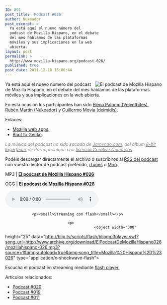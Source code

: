 ```yaml
---
ID: 891
post_title: 'Podcast #026'
author: Nukeador
post_excerpt: >
  Ya está aquí el nuevo número del
  podcast de Mozilla Hispano, en el debate
  del mes hablamos de las plataformas
  móviles y sus implicaciones en la web
  abierta.
layout: post
permalink: >
  http://www.mozilla-hispano.org/podcast-026/
published: true
post_date: 2011-12-18 15:00:44
---
```

<p><img style="float: right;" src="http://www.mozilla-hispano.org/images/podcast_small.png" alt="El podcast de Mozilla Hispano" /></p>
<p>Ya está aquí el nuevo número del podcast de Mozilla Hispano, en el debate del mes hablamos de las plataformas móviles y sus implicaciones en la web abierta.</p>
<p>En esta ocasión los participantes han sido <a href="http://twitter.com/velvetbites">Elena Palomo (Velvetbites)</a>, <a href="http://twitter.com/nukeador">Rubén Martí­n (Nukeador)</a> y <a href="http://twitter.com/deimidis">Guillermo Movia (deimidis)</a>.</p>
<p>Enlaces:</p>
<ul>
<li><a title="Mozilla Labs libera la primera versión del Proyecto de Aplicaciones Web" href="http://www.mozilla-hispano.org/mozilla-labs-libera-la-primera-version-del-proyecto-de-aplicaciones-web/">Mozilla web apps</a>.</li>
<li><a title="Boot to Gecko, sistema operativo para la web" href="http://www.mozilla-hispano.org/boot-to-gecko-sistema-operativo-para-la-web/">Boot to Gecko</a>.</li>
</ul>
<p><span style="color: #888888;"><em>La música del podcast ha sido sacada de <a href="http://www.jamendo.com" hreflang="es"><span style="color: #888888;">Jamendo.com</span></a>, del álbum <a href="http://www.jamendo.com/es/album/7505" hreflang="es"><span style="color: #888888;">8-bit lagerfeuer</span></a> de Pornophonique con <a href="http://creativecommons.org/licenses/by-nc-nd/2.0/es/" hreflang="es"><span style="color: #888888;">licencia Creative Commons</span></a>.</em></span></p>
<p>Podéis descargar directamente el archivo o suscribiros al <a hreflang="es" 
href="http://feeds.mozilla-hispano.org/mozillahispano-podcast">RSS del podcast</a> con vuestro lector de 
podcast preferido, <a hreflang="es" 
href="http://itunes.apple.com/es/podcast/el-podcast-de-mozilla-hispano/id347273991">iTunes</a> o <a href="http://www.miroguide.com/audio/14695">Miro</a>.</p><p>MP3 | <strong><a href="http://www.archive.org/download/ElPodcastDeMozillaHispano026/mozillahispano-026.mp3">El podcast de Mozilla 
Hispano #026</a></strong></p><p>OGG | <strong><a href="http://www.archive.org/download/ElPodcastDeMozillaHispano026/mozillahispano-026.ogg">El podcast de Mozilla 
Hispano #026</a></strong></p><p> 
	<audio controls="controls" src="http://www.archive.org/download/ElPodcastDeMozillaHispano026/mozillahispano-026.ogg" 
tabindex="0">
		
				<p><small>Streaming con flash</small></p>
						
								<p>
											<object width="300" 
height="25" data="http://blip.tv/scripts/flash/blipmp3player.swf?song_url=http://www.archive.org/download/ElPodcastDeMozillaHispano026/mozillahispano-026.mp3?source=1&amp;autoload=true&amp;song_title=Mozilla%20Hispano%20%23026" type="application/x-shockwave-flash">
														
																		
<param value="http://blip.tv/scripts/flash/blipmp3player.swf?song_url=http://www.archive.org/download/ElPodcastDeMozillaHispano026/mozillahispano-026.mp3%3Fsource%3D1&amp;autoload=true&amp;song_title=Mozilla%20Hispano%20%23026" name="movie"/>
																						
																										
<p>Escucha el podcast en streaming mediante <a href="http://www.macromedia.com/downloads/">flash 
player.</a></p>
																														
																																	
</object> 
																																			
</p>
																																				
</audio>
																																				
</p>
<p>Artículos relacionados:<ul>
<li><a href='http://www.mozilla-hispano.org/podcast-020/' rel='bookmark' title='Podcast #020'>Podcast #020</a></li>
<li><a href='http://www.mozilla-hispano.org/podcast-019/' rel='bookmark' title='Podcast #019'>Podcast #019</a></li>
<li><a href='http://www.mozilla-hispano.org/podcast-011/' rel='bookmark' title='Podcast #011'>Podcast #011</a></li>
</ul></p>